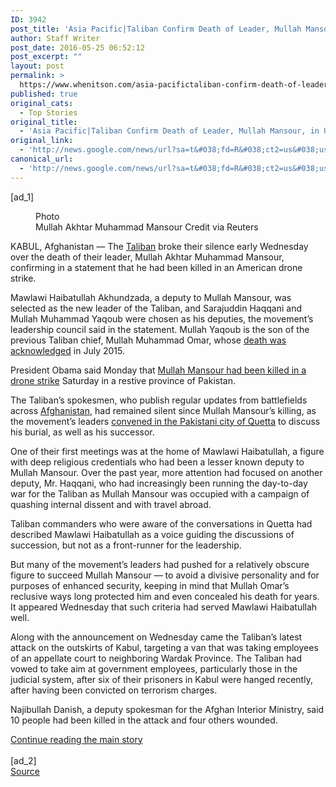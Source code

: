 ```yaml
---
ID: 3942
post_title: 'Asia Pacific|Taliban Confirm Death of Leader, Mullah Mansour, in US Drone Strike &#8211; New York Times'
author: Staff Writer
post_date: 2016-05-25 06:52:12
post_excerpt: ""
layout: post
permalink: >
  https://www.whenitson.com/asia-pacifictaliban-confirm-death-of-leader-mullah-mansour-in-us-drone-strike-new-york-times/
published: true
original_cats:
  - Top Stories
original_title:
  - 'Asia Pacific|Taliban Confirm Death of Leader, Mullah Mansour, in US Drone Strike - New York Times'
original_link:
  - 'http://news.google.com/news/url?sa=t&#038;fd=R&#038;ct2=us&#038;usg=AFQjCNHf8X53SaVYvVoXLHHVoNdhJS5sAQ&#038;clid=c3a7d30bb8a4878e06b80cf16b898331&#038;cid=52779117242412&#038;ei=m0tFV-CkE8yChQHniJT4CA&#038;url=http://www.nytimes.com/2016/05/26/world/asia/afghanistan-taliban-new-leader.html'
canonical_url:
  - 'http://news.google.com/news/url?sa=t&#038;fd=R&#038;ct2=us&#038;usg=AFQjCNHf8X53SaVYvVoXLHHVoNdhJS5sAQ&#038;clid=c3a7d30bb8a4878e06b80cf16b898331&#038;cid=52779117242412&#038;ei=m0tFV-CkE8yChQHniJT4CA&#038;url=http://www.nytimes.com/2016/05/26/world/asia/afghanistan-taliban-new-leader.html'
---
```

 [ad_1]
<br><div readability="86.325833979829">
        <figure id="media-100000004434810" class="media photo lede layout-small-vertical" data-media-action="modal" itemprop="associatedMedia" itemscope="" itemid="https://static01.nyt.com/images/2016/05/26/world/26TALIBAN-web1/26TALIBAN-web1-master180.jpg" itemtype="http://schema.org/ImageObject" aria-label="media" role="group"><span class="visually-hidden">Photo</span>
    <div class="image">
            <img src="https://static01.nyt.com/images/2016/05/26/world/26TALIBAN-web1/26TALIBAN-web1-master180.jpg" alt="" class="media-viewer-candidate" data-mediaviewer-src="http://www.whenitson.com/wp-content/uploads/2016/05/Asia-PacificTaliban-Confirm-Death-of-Leader-Mullah-Mansour-in-US-Drone-Strike-New-York-Times.jpg" data-mediaviewer-caption="Mullah Akhtar Muhammad Mansour" data-mediaviewer-credit="via Reuters" itemprop="url" itemid="https://static01.nyt.com/images/2016/05/26/world/26TALIBAN-web1/26TALIBAN-web1-master180.jpg"/><meta itemprop="height" content="240"/><meta itemprop="width" content="180"/></div>
        <figcaption class="caption" itemprop="caption description"><span class="caption-text">Mullah Akhtar Muhammad Mansour</span>
                        <span class="credit" itemprop="copyrightHolder">
            <span class="visually-hidden">Credit</span>
            via Reuters        </span>
            </figcaption></figure><p class="story-body-text story-content" data-para-count="213" data-total-count="213">KABUL, Afghanistan — The <a href="http://topics.nytimes.com/top/reference/timestopics/organizations/t/taliban/index.html?inline=nyt-org" title="More articles about the Taliban." class="meta-org">Taliban</a> broke their silence early Wednesday over the death of their leader, Mullah Akhtar Muhammad Mansour, confirming in a statement that he had been killed in an American drone strike.</p><p class="story-body-text story-content" data-para-count="365" data-total-count="578">Mawlawi Haibatullah Akhundzada, a deputy to Mullah Mansour, was selected as the new leader of the Taliban, and Sarajuddin Haqqani and Mullah Muhammad Yaqoub were chosen as his deputies, the movement’s leadership council said in the statement. Mullah Yaqoub is the son of the previous Taliban chief, Mullah Muhammad Omar, whose <a href="http://www.nytimes.com/2015/07/31/world/asia/mullah-muhammad-omar-taliban-leader-afghanistan-dies.html">death was acknowledged</a> in July 2015.</p><p class="story-body-text story-content" data-para-count="125" data-total-count="703">President Obama said Monday that <a href="http://www.nytimes.com/2016/05/24/world/asia/obama-mullah-mansour-taliban-killed.html">Mullah Mansour had been killed in a drone strike</a> Saturday in a restive province of Pakistan.</p><p class="story-body-text story-content" data-para-count="264" data-total-count="967">The Taliban’s spokesmen, who publish regular updates from battlefields across <a href="http://topics.nytimes.com/top/news/international/countriesandterritories/afghanistan/index.html?inline=nyt-geo" title="More news and information about Afghanistan." class="meta-loc">Afghanistan</a>, had remained silent since Mullah Mansour’s killing, as the movement’s leaders <a href="http://www.nytimes.com/2016/05/25/world/asia/afghanistan-taliban-new-leader.html">convened in the Pakistani city of Quetta</a> to discuss his burial, as well as his successor.</p><p class="story-body-text story-content" data-para-count="410" data-total-count="1377">One of their first meetings was at the home of Mawlawi Haibatullah, a figure with deep religious credentials who had been a lesser known deputy to Mullah Mansour. Over the past year, more attention had focused on another deputy, Mr. Haqqani, who had increasingly been running the day-to-day war for the Taliban as Mullah Mansour was occupied with a campaign of quashing internal dissent and with travel abroad.</p><p class="story-body-text story-content" data-para-count="194" data-total-count="1571">Taliban commanders who were aware of the conversations in Quetta had described Mawlawi Haibatullah as a voice guiding the discussions of succession, but not as a front-runner for the leadership.</p><p class="story-body-text story-content" data-para-count="369" data-total-count="1940">But many of the movement’s leaders had pushed for a relatively obscure figure to succeed Mullah Mansour — to avoid a divisive personality and for purposes of enhanced security, keeping in mind that Mullah Omar’s reclusive ways long protected him and even concealed his death for years. It appeared Wednesday that such criteria had served Mawlawi Haibatullah well.</p><p class="story-body-text story-content" data-para-count="410" data-total-count="2350">Along with the announcement on Wednesday came the Taliban’s latest attack on the outskirts of Kabul, targeting a van that was taking employees of an appellate court to neighboring Wardak Province. The Taliban had vowed to take aim at government employees, particularly those in the judicial system, after six of their prisoners in Kabul were hanged recently, after having been convicted on terrorism charges.</p><p class="story-body-text story-content" data-para-count="141" data-total-count="2491">Najibullah Danish, a deputy spokesman for the Afghan Interior Ministry, said 10 people had been killed in the attack and four others wounded.</p><a class="visually-hidden skip-to-text-link" href="#whats-next">Continue reading the main story</a>
    </div>
<br>[ad_2]
<br><a href="http://news.google.com/news/url?sa=t&#038;fd=R&#038;ct2=us&#038;usg=AFQjCNHf8X53SaVYvVoXLHHVoNdhJS5sAQ&#038;clid=c3a7d30bb8a4878e06b80cf16b898331&#038;cid=52779117242412&#038;ei=m0tFV-CkE8yChQHniJT4CA&#038;url=http://www.nytimes.com/2016/05/26/world/asia/afghanistan-taliban-new-leader.html">Source </a>